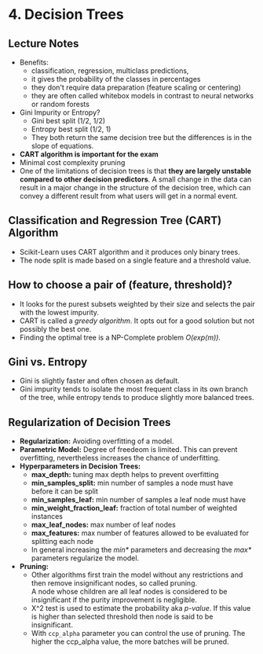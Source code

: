 # 4. Decision Trees

## Lecture Notes
- Benefits: 
	- classification, regression, multiclass predictions, 
	- it gives the probability of the classes in percentages
    - they don't require data preparation (feature scaling or centering)
    - they are often called whitebox models in contrast to neural networks or random forests
- Gini Impurity or Entropy?
	- Gini best split (1/2, 1/2)
	- Entropy best split (1/2, 1)
	- They both return the same decision tree but the differences is in the slope of equations.
- **CART algorithm is important for the exam**
- Minimal cost complexity pruning
- One of the limitations of decision trees is that **they are largely unstable compared to other decision predictors**. A small change in the data can result in a major change in the structure of the decision tree, which can convey a different result from what users will get in a normal event.

## Classification and Regression Tree (CART) Algorithm
- Scikit-Learn uses CART algorithm and it produces only binary trees.
- The node split is made based on a single feature and a threshold value.

## How to choose a pair of (feature, threshold)?
- It looks for the purest subsets weighted by their size and selects the pair with the lowest impurity. <br>
- CART is called a _greedy algorithm_. It opts out for a good solution but not possibly the best one. <br>
- Finding the optimal tree is a NP-Complete problem _O(exp(m))_.

## Gini vs. Entropy
- Gini is slightly faster and often chosen as default.
- Gini impurity tends to isolate the most frequent class in its own branch of the tree, while entropy tends to produce slightly more balanced trees.

## Regularization of Decision Trees
- **Regularization:** Avoiding overfitting of a model.
- **Parametric Model:** Degree of freedeom is limited. This can prevent overfitting, nevertheless increases the chance of underfitting.
- **Hyperparameters in Decision Trees:**
  - **max_depth:** tuning max depth helps to prevent overfitting
  - **min_samples_split:** min number of samples a node must have before it can be split
  - **min_samples_leaf:** min number of samples a leaf node must have
  - **min_weight_fraction_leaf:** fraction of total number of weighted instances
  - **max_leaf_nodes:** max number of leaf nodes
  - **max_features:** max number of features allowed to be evaluated for splitting each node
  - In general increasing the _min*_ parameters and decreasing the _max*_ parameters regularize the model.
- **Pruning:** 
  - Other algorithms first train the model without any restrictions and then remove insignificant nodes, so called pruning. <br> A node whose children are all leaf nodes is considered to be insignificant if the purity improvement is negligible.
  - X^2 test is used to estimate the probability aka _p-value_. If this value is higher than selected threshold then node is said to be insignificant.
  - With `ccp_alpha` parameter you can control the use of pruning. The higher the ccp_alpha value, the more batches will be pruned.